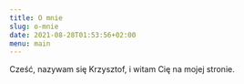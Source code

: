 ```yaml
---
title: O mnie
slug: o-mnie
date: 2021-08-28T01:53:56+02:00
menu: main
---
```


Cześć, nazywam się Krzysztof, i witam Cię na mojej stronie.
